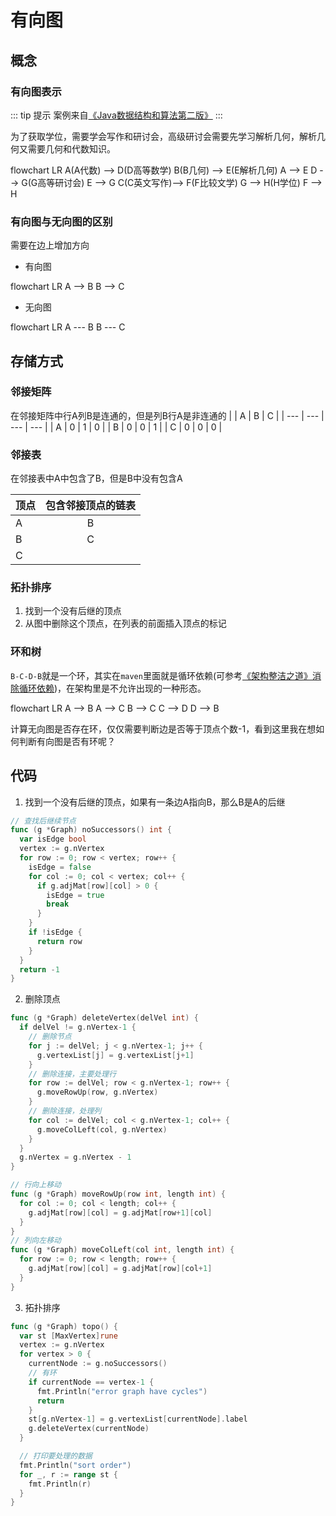 # 有向图

## 概念

### 有向图表示

::: tip 提示
案例来自[《Java数据结构和算法第二版》](https://book.douban.com/subject/1144007/)
:::

为了获取学位，需要学会写作和研讨会，高级研讨会需要先学习解析几何，解析几何又需要几何和代数知识。

<mermaid style="margin-bottom: 0px">
flowchart LR
    A(A代数) --> D(D高等数学)
    B(B几何) --> E(E解析几何)
    A --> E
    D --> G(G高等研讨会)
    E --> G
    C(C英文写作)--> F(F比较文学)
    G --> H(H学位)
    F --> H
</mermaid>

### 有向图与无向图的区别

需要在边上增加方向

* 有向图

<mermaid style="margin-bottom: 0px">
flowchart LR
    A --> B
    B --> C
</mermaid>

* 无向图

<mermaid style="margin-bottom: 0px">
flowchart LR
    A --- B
    B --- C
</mermaid>

## 存储方式

### 邻接矩阵

在邻接矩阵中行A列B是连通的，但是列B行A是非连通的
|     | A   | B   | C   |
| --- | --- | --- | --- |
| A   | 0   | 1   | 0   |
| B   | 0   | 0   | 1   |
| C   | 0   | 0   | 0   |

### 邻接表

在邻接表中A中包含了B，但是B中没有包含A

| 顶点 | 包含邻接顶点的链表 |
| ---- | :----------------: |
| A    |         B          |
| B    |         C          |
| C    |                    |

### 拓扑排序

1. 找到一个没有后继的顶点
2. 从图中删除这个顶点，在列表的前面插入顶点的标记

### 环和树

`B-C-D-B`就是一个环，其实在`maven`里面就是循环依赖(可参考[《架构整洁之道》消除循环依赖](https://book.douban.com/subject/30333919/))，在架构里是不允许出现的一种形态。

<mermaid style="margin-bottom: 0px">
flowchart LR
    A --> B
    A --> C
    B --> C
    C --> D
    D --> B
</mermaid>

计算无向图是否存在环，仅仅需要判断边是否等于顶点个数-1，看到这里我在想如何判断有向图是否有环呢？

## 代码

1. 找到一个没有后继的顶点，如果有一条边A指向B，那么B是A的后继

```Go
// 查找后继续节点
func (g *Graph) noSuccessors() int {
  var isEdge bool
  vertex := g.nVertex
  for row := 0; row < vertex; row++ {
    isEdge = false
    for col := 0; col < vertex; col++ {
      if g.adjMat[row][col] > 0 {
        isEdge = true
        break
      }
    }
    if !isEdge {
      return row
    }
  }
  return -1
}
```

2. 删除顶点

```Go
func (g *Graph) deleteVertex(delVel int) {
  if delVel != g.nVertex-1 {
    // 删除节点
    for j := delVel; j < g.nVertex-1; j++ {
      g.vertexList[j] = g.vertexList[j+1]
    }
    // 删除连接，主要处理行
    for row := delVel; row < g.nVertex-1; row++ {
      g.moveRowUp(row, g.nVertex)
    }
    // 删除连接，处理列
    for col := delVel; col < g.nVertex-1; col++ {
      g.moveColLeft(col, g.nVertex)
    }
  }
  g.nVertex = g.nVertex - 1
}

// 行向上移动
func (g *Graph) moveRowUp(row int, length int) {
  for col := 0; col < length; col++ {
    g.adjMat[row][col] = g.adjMat[row+1][col]
  }
}
// 列向左移动
func (g *Graph) moveColLeft(col int, length int) {
  for row := 0; row < length; row++ {
    g.adjMat[row][col] = g.adjMat[row][col+1]
  }
}
```

3. 拓扑排序

```Go
func (g *Graph) topo() {
  var st [MaxVertex]rune
  vertex := g.nVertex
  for vertex > 0 {
    currentNode := g.noSuccessors()
    // 有环
    if currentNode == vertex-1 {
      fmt.Println("error graph have cycles")
      return
    }
    st[g.nVertex-1] = g.vertexList[currentNode].label
    g.deleteVertex(currentNode)
  }

  // 打印要处理的数据
  fmt.Println("sort order")
  for _, r := range st {
    fmt.Println(r)
  }
}
```
